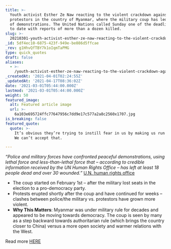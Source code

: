 ```yaml
---
title: >-
  Youth activist Esther Ze Naw reacting to the violent crackdown against
  protestors in the country of Myanmar, where the military coup has led to weeks
  of demonstrations. The United Nations called Sunday one of the deadliest days
  to date with reports of more than a dozen killed.
slug: >-
  20210301-youth-activist-esther-ze-naw-reacting-to-the-violent-crackdown-against-protestors-in-the
_id: 5df4ec10-6875-423f-949e-be086d5ffcae
_rev: g1HhvQfTBY7k1oIqmTaPMG
type: quick_quotes
draft: false
aliases:
  - >-
    /youth-activist-esther-ze-naw-reacting-to-the-violent-crackdown-against-protestors-in-the-country-of-myanmar-where-the-military-coup-has-led-to-weeks-of-demonstrations-the-united-nations-called-sunday/
_createdAt: '2021-04-01T02:24:55Z'
_updatedAt: '2021-04-17T08:36:02Z'
date: '2021-03-01T05:44:00.000Z'
lastmod: '2021-03-01T05:44:00.000Z'
weight: 50
featured_image:
  alt: Featured article image
  url: >-
    6a103e695724ffc77647956c7dd9e17c577a2a8c2560x1707.jpg
is_breaking: false
featured_quote:
  quote: >-
    It’s obvious they’re trying to instill fear in us by making us run and hide.
    We can’t accept that.

---
```

_“Police and military forces have confronted peaceful demonstrations, using lethal force and less-than-lethal force that – according to credible information received by the UN Human Rights Office – has left at least 18 people dead and over 30 wounded.”_ [U.N. human rights office](https://www.reuters.com/article/us-myanmar-politics/at-least-18-killed-in-myanmar-on-bloodiest-day-of-protests-against-coup-idUSKCN2AS018)

* The coup started on February 1st – after the military lost seats in the election to a pro-democracy party.
* Protests erupted shortly after the coup and have continued for weeks – clashes between police/the military vs. protestors have grown more violent.
* **Why This Matters**: Myanmar was under military rule for decades and appeared to be moving towards democracy. The coup is seen by many as a step backward towards authoritarian rule (which brings the country closer to China) versus a more open society and warmer relations with the West.

Read more [HERE](https://www.npr.org/2021/02/28/972296756/at-least-18-killed-by-myanmar-security-forces-in-deadliest-day-since-coup-began)